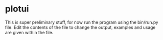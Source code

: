 # plotui
This is super preliminary stuff, for now run the program using the bin/run.py file. Edit the contents of the file to change the output, examples and usage are given within the file.

